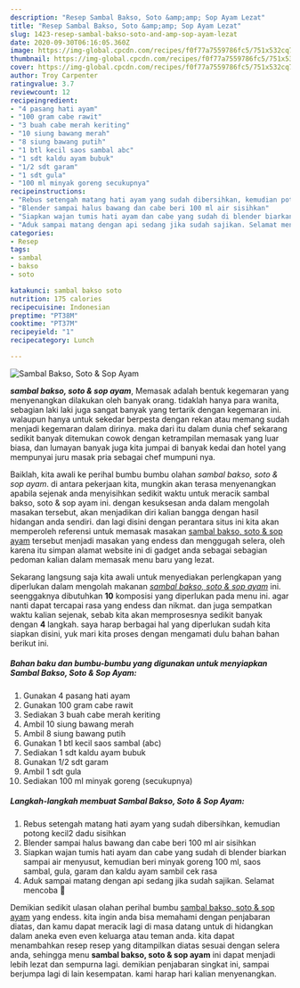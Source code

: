 ```yaml
---
description: "Resep Sambal Bakso, Soto &amp;amp; Sop Ayam Lezat"
title: "Resep Sambal Bakso, Soto &amp;amp; Sop Ayam Lezat"
slug: 1423-resep-sambal-bakso-soto-and-amp-sop-ayam-lezat
date: 2020-09-30T06:16:05.360Z
image: https://img-global.cpcdn.com/recipes/f0f77a7559786fc5/751x532cq70/sambal-bakso-soto-sop-ayam-foto-resep-utama.jpg
thumbnail: https://img-global.cpcdn.com/recipes/f0f77a7559786fc5/751x532cq70/sambal-bakso-soto-sop-ayam-foto-resep-utama.jpg
cover: https://img-global.cpcdn.com/recipes/f0f77a7559786fc5/751x532cq70/sambal-bakso-soto-sop-ayam-foto-resep-utama.jpg
author: Troy Carpenter
ratingvalue: 3.7
reviewcount: 12
recipeingredient:
- "4 pasang hati ayam"
- "100 gram cabe rawit"
- "3 buah cabe merah keriting"
- "10 siung bawang merah"
- "8 siung bawang putih"
- "1 btl kecil saos sambal abc"
- "1 sdt kaldu ayam bubuk"
- "1/2 sdt garam"
- "1 sdt gula"
- "100 ml minyak goreng secukupnya"
recipeinstructions:
- "Rebus setengah matang hati ayam yang sudah dibersihkan, kemudian potong kecil2 dadu sisihkan"
- "Blender sampai halus bawang dan cabe beri 100 ml air sisihkan"
- "Siapkan wajan tumis hati ayam dan cabe yang sudah di blender biarkan sampai air menyusut, kemudian beri minyak goreng 100 ml, saos sambal, gula, garam dan kaldu ayam sambil cek rasa"
- "Aduk sampai matang dengan api sedang jika sudah sajikan. Selamat mencoba 💛"
categories:
- Resep
tags:
- sambal
- bakso
- soto

katakunci: sambal bakso soto 
nutrition: 175 calories
recipecuisine: Indonesian
preptime: "PT38M"
cooktime: "PT37M"
recipeyield: "1"
recipecategory: Lunch

---
```



![Sambal Bakso, Soto &amp; Sop Ayam](https://img-global.cpcdn.com/recipes/f0f77a7559786fc5/751x532cq70/sambal-bakso-soto-sop-ayam-foto-resep-utama.jpg)

<b><i>sambal bakso, soto &amp; sop ayam</i></b>, Memasak adalah bentuk kegemaran yang menyenangkan dilakukan oleh banyak orang. tidaklah hanya para wanita, sebagian laki laki juga sangat banyak yang tertarik dengan kegemaran ini. walaupun hanya untuk sekedar berpesta dengan rekan atau memang sudah menjadi kegemaran dalam dirinya. maka dari itu dalam dunia chef sekarang sedikit banyak ditemukan cowok dengan ketrampilan memasak yang luar biasa, dan lumayan banyak juga kita jumpai di banyak kedai dan hotel yang mempunyai juru masak pria sebagai chef mumpuni nya.



Baiklah, kita awali ke perihal bumbu bumbu olahan <i>sambal bakso, soto &amp; sop ayam</i>. di antara pekerjaan kita, mungkin akan terasa menyenangkan apabila sejenak anda menyisihkan sedikit waktu untuk meracik sambal bakso, soto &amp; sop ayam ini. dengan kesuksesan anda dalam mengolah masakan tersebut, akan menjadikan diri kalian bangga dengan hasil hidangan anda sendiri. dan lagi disini dengan perantara situs ini kita akan memperoleh referensi untuk memasak masakan <u>sambal bakso, soto &amp; sop ayam</u> tersebut menjadi masakan yang endess dan menggugah selera, oleh karena itu simpan alamat website ini di gadget anda sebagai sebagian pedoman kalian dalam memasak menu baru yang lezat.


Sekarang langsung saja kita awali untuk menyediakan perlengkapan yang diperlukan dalam mengolah makanan <u><i>sambal bakso, soto &amp; sop ayam</i></u> ini. seenggaknya dibutuhkan <b>10</b> komposisi yang diperlukan pada menu ini. agar nanti dapat tercapai rasa yang endess dan nikmat. dan juga sempatkan waktu kalian sejenak, sebab kita akan memprosesnya sedikit banyak dengan <b>4</b> langkah. saya harap berbagai hal yang diperlukan sudah kita siapkan disini, yuk mari kita proses dengan mengamati dulu bahan bahan berikut ini.

<!--inarticleads1-->

##### Bahan baku dan bumbu-bumbu yang digunakan untuk menyiapkan Sambal Bakso, Soto &amp; Sop Ayam:

1. Gunakan 4 pasang hati ayam
1. Gunakan 100 gram cabe rawit
1. Sediakan 3 buah cabe merah keriting
1. Ambil 10 siung bawang merah
1. Ambil 8 siung bawang putih
1. Gunakan 1 btl kecil saos sambal (abc)
1. Sediakan 1 sdt kaldu ayam bubuk
1. Gunakan 1/2 sdt garam
1. Ambil 1 sdt gula
1. Sediakan 100 ml minyak goreng (secukupnya)




<!--inarticleads2-->

##### Langkah-langkah membuat Sambal Bakso, Soto &amp; Sop Ayam:

1. Rebus setengah matang hati ayam yang sudah dibersihkan, kemudian potong kecil2 dadu sisihkan
1. Blender sampai halus bawang dan cabe beri 100 ml air sisihkan
1. Siapkan wajan tumis hati ayam dan cabe yang sudah di blender biarkan sampai air menyusut, kemudian beri minyak goreng 100 ml, saos sambal, gula, garam dan kaldu ayam sambil cek rasa
1. Aduk sampai matang dengan api sedang jika sudah sajikan. Selamat mencoba 💛




Demikian sedikit ulasan olahan perihal bumbu <u>sambal bakso, soto &amp; sop ayam</u> yang endess. kita ingin anda bisa memahami dengan penjabaran diatas, dan kamu dapat meracik lagi di masa datang untuk di hidangkan dalam aneka even even keluarga atau teman anda. kita dapat menambahkan resep resep yang ditampilkan diatas sesuai dengan selera anda, sehingga menu <b>sambal bakso, soto &amp; sop ayam</b> ini dapat menjadi lebih lezat dan sempurna lagi. demikian penjabaran singkat ini, sampai berjumpa lagi di lain kesempatan. kami harap hari kalian menyenangkan.
